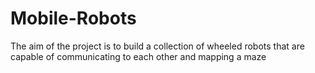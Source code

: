 # Mobile-Robots
The aim of the project is to build a collection of wheeled robots that are capable of communicating to each other and mapping a maze
